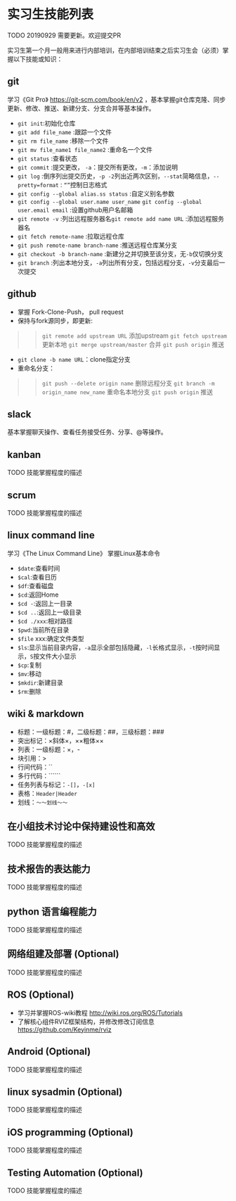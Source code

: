 # 实习生技能列表

TODO 20190929 需要更新。欢迎提交PR

实习生第一个月一般用来进行内部培训，在内部培训结束之后实习生会（必须）掌握以下技能或知识：

## git
学习《Git Pro》 https://git-scm.com/book/en/v2 ，基本掌握git仓库克隆、同步更新、修改、推送、新建分支、分支合并等基本操作。
- ```git init```:初始化仓库
- ```git add file_name``` :跟踪一个文件
- ```git rm file_name``` :移除一个文件
- ```git mv file_name1 file_name2``` :重命名一个文件
- ```git status``` :查看状态
- ```git commit``` :提交更改， ```-a```：提交所有更改，```-m```：添加说明
- ```git log``` :倒序列出提交历史，```-p -2```列出近两次区别，```--stat```简略信息，```--pretty=format：“”```控制日志格式
- ```git config --global alias.ss status``` :自定义别名参数
- ```git config --global user.name user_name``` ```git config --global user.email email``` :设置github用户名邮箱
- ```git remote -v``` :列出远程服务器名```git remote add name URL``` :添加远程服务器名
- ```git fetch remote-name``` :拉取远程仓库
- ```git push remote-name branch-name``` :推送远程仓库某分支
- ```git checkout -b branch-name``` :新建分之并切换至该分支，无```-b```仅切换分支
- ```git branch``` :列出本地分支，```-a```列出所有分支，包括远程分支，```-v```分支最后一次提交

## github
- 掌握 Fork-Clone-Push， pull request
- 保持与fork源同步，即更新:
>> ```git remote add upstream URL``` 添加upstream
>> ```git fetch upstream``` 更新本地
>> ```git merge upstream/master``` 合并
>> ```git push origin``` 推送
- ```git clone -b name URL```：clone指定分支
- 重命名分支：
>> ```git push --delete origin name``` 删除远程分支
>> ```git branch -m origin_name new_name``` 重命名本地分支
>> ```git push origin``` 推送

## slack
基本掌握聊天操作、查看任务接受任务、分享、@等操作。

## kanban

TODO 技能掌握程度的描述

## scrum

TODO 技能掌握程度的描述

## linux command line
学习《The Linux Command Line》 掌握Linux基本命令
- `$date`:查看时间
- `$cal`:查看日历
- `$df`:查看磁盘
- `$cd`:返回Home
- `$cd -`:返回上一目录
- `$cd ..`:返回上一级目录
- `$cd ./xxx`:相对路径
- `$pwd`:当前所在目录
- `$file` xxx:确定文件类型
- `$ls`:显示当前目录内容，`-a`显示全部包括隐藏，`-l`长格式显示，`-t`按时间显示，`S`按文件大小显示
- `$cp`:复制
- `$mv`:移动
- `$mkdir`:新建目录
- `$rm`:删除

## wiki & markdown

- 标题：一级标题：#，二级标题：##，三级标题：###
- 突出标记：×斜体×，××粗体××
- 列表：一级标题：×，-
- 块引用：>
- 行间代码：``
- 多行代码：``````
- 任务列表与标记：`-[]`，`-[x]`
- 表格：```Header|Header```
- 划线：`～～划线～～`

## 在小组技术讨论中保持建设性和高效

TODO 技能掌握程度的描述

## 技术报告的表达能力

TODO 技能掌握程度的描述

## python 语言编程能力

TODO 技能掌握程度的描述

## 网络组建及部署 (Optional)

TODO 技能掌握程度的描述

## ROS (Optional)

- 学习并掌握ROS-wiki教程 http://wiki.ros.org/ROS/Tutorials
- 了解核心组件RVIZ框架结构，并修改修改订阅信息 https://github.com/Keyinme/rviz

## Android (Optional)

TODO 技能掌握程度的描述

## linux sysadmin (Optional)

TODO 技能掌握程度的描述

## iOS programming (Optional)

TODO 技能掌握程度的描述

## Testing Automation (Optional)

TODO 技能掌握程度的描述
